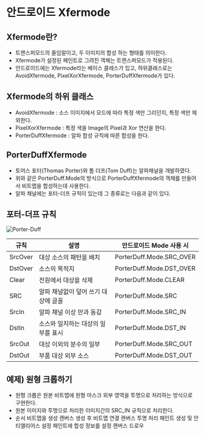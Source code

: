 # 안드로이드 Xfermode

## Xfermode란?
- 트랜스퍼모드의 줄임말이고, 두 이미지의 합성 하는 형태를 의미한다.
- Xfermode가 설정된 페인트로 그려진 객체는 트랜스퍼모드가 적용된다.
- 안드로이드에는 Xfermode라는 베이스 클레스가 있고, 하위클래스로는 AvoidXfermode, PixelXorXfermode, PorterDuffXfermode가 있다.

## Xfermode의 하위 클래스
- AvoidXfermode : 
소스 이미지에서 모드에 따라 특정 색만 그리던지, 특정 색만 제외한다.
- PixelXorXfermode : 
특정 색을 Image의 Pixel과 Xor 연산을 한다.
- PorterDuffXfermode : 
알파 합성 규칙에 따른 합성을 한다.

## PorterDuffXfermode
- 토머스 포터(Thomas Porter)와 톰 더프(Tom Duff)는 알파채널을 개발하였다.
- 위와 같은 PorterDuff.Mode의 방식으로 PorterDuffXfermode의 객채를 만들어서 비트맵을 합성하는데 사용한다.
- 알파 채널에는 포터-더프 규칙이 있는데 그 종류로는 다음과 같이 있다.

## 포터-더프 규칙
![Porter-Duff](https://upload.wikimedia.org/wikipedia/commons/thumb/2/2a/Alpha_compositing.svg/1284px-Alpha_compositing.svg.png)

|규칙|설명|안드로이드 Mode 사용 시|
|---|---|---|
|SrcOver|대상 소스의 패턴을 배치|PorterDuff.Mode.SRC_OVER|
|DstOver|소스의 목적지|PorterDuff.Mode.DST_OVER|
|Clear|전원에서 대상을 삭제|PorterDuff.Mode.CLEAR|
|SRC|알파 채널없이 덮어 쓰기 대상에 글꼴|PorterDuff.Mode.SRC|
|SrcIn|알파 채널 이상 만과 동감|PorterDuff.Mode.SRC_IN|
|DstIn|소스와 일치하는 대상의 일부를 표시|PorterDuff.Mode.DST_IN|
|SrcOut|대상 이외의 분수의 일부|PorterDuff.Mode.SRC_OUT|
|DstOut|부품 대상 외부 소스|PorterDuff.Mode.DST_OUT|

## 예제) 원형 크롭하기
- 원형 크롭은 원본 비트맵에 원형 마스크 외부 영역을 투명으로 처리하는 방식으로 구현한다.
- 원본 이미지와 투명으로 처리한 이미지간의 SRC_IN 규칙으로 처리한다.
- 순서
비트맵을 생성
캔버스 생성 후 비트맵 연결
캔버스 투명 처리 
패인트 생성 및 안티앨리어스 설정
패인트에 합성 정보를 설정
캔버스 드로우
